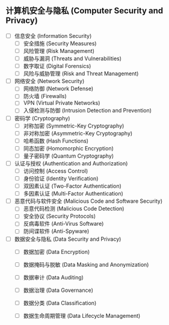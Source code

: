 ## 计算机安全与隐私 (Computer Security and Privacy)

- [ ] 信息安全 (Information Security)
    - [ ] 安全措施 (Security Measures)
    - [ ] 风险管理 (Risk Management)
    - [ ] 威胁与漏洞 (Threats and Vulnerabilities)
    - [ ] 数字取证 (Digital Forensics)
    - [ ] 风险与威胁管理 (Risk and Threat Management)

- [ ] 网络安全 (Network Security)
    - [ ] 网络防御 (Network Defense)
    - [ ] 防火墙 (Firewalls)
    - [ ] VPN (Virtual Private Networks)
    - [ ] 入侵检测与防御 (Intrusion Detection and Prevention)

- [ ] 密码学 (Cryptography)
    - [ ] 对称加密 (Symmetric-Key Cryptography)
    - [ ] 非对称加密 (Asymmetric-Key Cryptography)
    - [ ] 哈希函数 (Hash Functions)
    - [ ] 同态加密 (Homomorphic Encryption)
    - [ ] 量子密码学 (Quantum Cryptography)

- [ ] 认证与授权 (Authentication and Authorization)
    - [ ] 访问控制 (Access Control)
    - [ ] 身份验证 (Identity Verification)
    - [ ] 双因素认证 (Two-Factor Authentication)
    - [ ] 多因素认证 (Multi-Factor Authentication)

- [ ] 恶意代码与软件安全 (Malicious Code and Software Security)
    - [ ] 恶意代码检测 (Malicious Code Detection)
    - [ ] 安全协议 (Security Protocols)
    - [ ] 反病毒软件 (Anti-Virus Software)
    - [ ] 防间谍软件 (Anti-Spyware)
  
- [ ] 数据安全与隐私 (Data Security and Privacy)
    - [ ] 数据加密 (Data Encryption)
    - [ ] 数据掩码与脱敏 (Data Masking and Anonymization)
    - [ ] 数据审计 (Data Auditing)
    - [ ] 数据治理 (Data Governance)
    - [ ] 数据分类 (Data Classification)
    - [ ] 数据生命周期管理 (Data Lifecycle Management)



